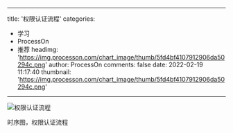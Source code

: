 
---
title: '权限认证流程'
categories: 
 - 学习
 - ProcessOn
 - 推荐
headimg: 'https://img.processon.com/chart_image/thumb/5fd4bf4107912906da50294c.png'
author: ProcessOn
comments: false
date: 2022-02-19 11:17:40
thumbnail: 'https://img.processon.com/chart_image/thumb/5fd4bf4107912906da50294c.png'
---

<div>   
<img class="thumb" alt="权限认证流程" src="https://img.processon.com/chart_image/thumb/5fd4bf4107912906da50294c.png" referrerpolicy="no-referrer">
<p>时序图，权限认证流程</p>  
</div>
            